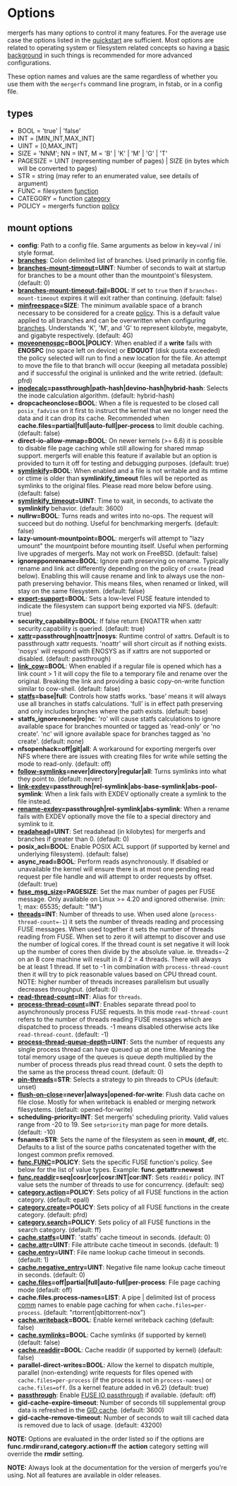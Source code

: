 # Options

mergerfs has many options to control it many features. For the average
use case the options listed in the [quickstart](../quickstart.md) are
sufficient. Most options are related to operating system or filesystem
related concepts so having a [basic
background](../intro_to_filesystems.md) in such things is recommended
for more advanced configurations.

These option names and values are the same regardless of whether you
use them with the `mergerfs` command line program, in fstab, or in a
config file.


## types

* BOOL = 'true' | 'false'
* INT = [MIN_INT,MAX_INT]
* UINT = [0,MAX_INT]
* SIZE = 'NNM'; NN = INT, M = 'B' | 'K' | 'M' | 'G' | 'T'
* PAGESIZE = UINT (representing number of pages) | SIZE (in bytes
  which will be converted to pages)
* STR = string (may refer to an enumerated value, see details of
  argument)
* FUNC = filesystem [function](functions_categories_policies.md)
* CATEGORY = function [category](functions_categories_policies.md)
* POLICY = mergerfs function [policy](functions_categories_policies.md)


## mount options

* **config**: Path to a config file. Same arguments as below in
  key=val / ini style format.
* **[branches](branches.md)**: Colon delimited list of branches. Used
  primarily in config file.
* **[branches-mount-timeout](branches-mount-timeout.md)=UINT**: Number
  of seconds to wait at startup for branches to be a mount other than
  the mountpoint's filesystem. (default: 0)
* **[branches-mount-timeout-fail](branches-mount-timeout.md#branches-mount-timeout-fail)=BOOL**:
  If set to `true` then if `branches-mount-timeout` expires it will
  exit rather than continuing. (default: false)
* **[minfreespace](minfreespace.md)=SIZE**: The minimum available
  space of a branch necessary to be considered for a create
  [policy](functions_categories_policies.md). This is a default value
  applied to all branches and can be overwritten when configuring
  [branches](branches.md). Understands 'K', 'M', and 'G' to represent
  kilobyte, megabyte, and gigabyte respectively. (default: 4G)
* **[moveonenospc](moveonenospc.md)=BOOL|POLICY**: When enabled if a
  **write** fails with **ENOSPC** (no space left on device) or
  **EDQUOT** (disk quota exceeded) the policy selected will run to
  find a new location for the file. An attempt to move the file to
  that branch will occur (keeping all metadata possible) and if
  successful the original is unlinked and the write retried. (default:
  pfrd)
* **[inodecalc](inodecalc.md)=passthrough|path-hash|devino-hash|hybrid-hash**:
  Selects the inode calculation algorithm. (default: hybrid-hash)
* **dropcacheonclose=BOOL**: When a file is requested to be closed
  call `posix_fadvise` on it first to instruct the kernel that we no
  longer need the data and it can drop its cache. Recommended when
  **cache.files=partial|full|auto-full|per-process** to limit double
  caching. (default: false)
* **direct-io-allow-mmap=BOOL**: On newer kernels (>= 6.6) it is
  possible to disable file page caching while still allowing for
  shared mmap support. mergerfs will enable this feature if available
  but an option is provided to turn it off for testing and debugging
  purposes. (default: true)
* **[symlinkify](symlinkify.md)=BOOL**: When enabled and a file is not
  writable and its mtime or ctime is older than **symlinkify_timeout**
  files will be reported as symlinks to the original files. Please
  read more below before using. (default: false)
* **[symlinkify_timeout](symlinkify.md)=UINT**: Time to wait, in
  seconds, to activate the **symlinkify** behavior. (default: 3600)
* **nullrw=BOOL**: Turns reads and writes into no-ops. The request
  will succeed but do nothing. Useful for benchmarking
  mergerfs. (default: false)
* **lazy-umount-mountpoint=BOOL**: mergerfs will attempt to "lazy
  umount" the mountpoint before mounting itself. Useful when
  performing live upgrades of mergerfs. May not work on
  FreeBSD. (default: false)
* **ignorepponrename=BOOL**: Ignore path preserving on
  rename. Typically rename and link act differently depending on the
  policy of `create` (read below). Enabling this will cause rename and
  link to always use the non-path preserving behavior. This means
  files, when renamed or linked, will stay on the same
  filesystem. (default: false)
* **[export-support](export-support.md)=BOOL**: Sets a low-level FUSE
  feature intended to indicate the filesystem can support being
  exported via NFS. (default: true)
* **security_capability=BOOL**: If false return ENOATTR when xattr
  security.capability is queried. (default: true)
* **[xattr](xattr.md)=passthrough|noattr|nosys**: Runtime control of
  xattrs. Default is to passthrough xattr requests. 'noattr' will
  short circuit as if nothing exists. 'nosys' will respond with ENOSYS
  as if xattrs are not supported or disabled. (default: passthrough)
* **[link_cow](link_cow.md)=BOOL**: When enabled if a regular file is
  opened which has a link count > 1 it will copy the file to a
  temporary file and rename over the original. Breaking the link and
  providing a basic copy-on-write function similar to
  cow-shell. (default: false)
* **[statfs](statfs.md)=base|full**: Controls how statfs works. 'base'
  means it will always use all branches in statfs calculations. 'full'
  is in effect path preserving and only includes branches where the
  path exists. (default: base)
* **statfs_ignore=none|ro|nc**: 'ro' will cause statfs calculations to
  ignore available space for branches mounted or tagged as 'read-only'
  or 'no create'. 'nc' will ignore available space for branches tagged
  as 'no create'. (default: none)
* **nfsopenhack=off|git|all**: A workaround for exporting mergerfs
  over NFS where there are issues with creating files for write while
  setting the mode to read-only. (default: off)
* **[follow-symlinks](follow-symlinks.md)=never|directory|regular|all**:
  Turns symlinks into what they point to. (default: never)
* **[link-exdev](link-exdev.md)=passthrough|rel-symlink|abs-base-symlink|abs-pool-symlink**:
  When a link fails with EXDEV optionally create a symlink to the file
  instead.
* **[rename-exdev](rename-exdev.md)=passthrough|rel-symlink|abs-symlink**:
  When a rename fails with EXDEV optionally move the file to a special
  directory and symlink to it.
* **[readahead](readahead.md)=UINT**: Set readahead (in kilobytes) for
  mergerfs and branches if greater than 0. (default: 0)
* **posix_acl=BOOL**: Enable POSIX ACL support (if supported by kernel
  and underlying filesystem). (default: false)
* **async_read=BOOL**: Perform reads asynchronously. If disabled or
  unavailable the kernel will ensure there is at most one pending read
  request per file handle and will attempt to order requests by
  offset. (default: true)
* **[fuse_msg_size](fuse_msg_size.md)=PAGESIZE**: Set the max number of
  pages per FUSE message. Only available on Linux >= 4.20 and ignored
  otherwise. (min: 1; max: 65535; default: "1M")
* **[threads](threads.md)=INT**: Number of threads to use. When used
  alone (`process-thread-count=-1`) it sets the number of threads
  reading and processing FUSE messages. When used together it sets the
  number of threads reading from FUSE. When set to zero it will
  attempt to discover and use the number of logical cores. If the
  thread count is set negative it will look up the number of cores
  then divide by the absolute value. ie. threads=-2 on an 8 core
  machine will result in 8 / 2 = 4 threads. There will always be at
  least 1 thread. If set to -1 in combination with
  `process-thread-count` then it will try to pick reasonable values
  based on CPU thread count. NOTE: higher number of threads increases
  parallelism but usually decreases throughput. (default: 0)
* **[read-thread-count](threads.md)=INT**: Alias for `threads`.
* **[process-thread-count](threads.md)=INT**: Enables separate thread
  pool to asynchronously process FUSE requests. In this mode
  `read-thread-count` refers to the number of threads reading FUSE
  messages which are dispatched to process threads. -1 means disabled
  otherwise acts like `read-thread-count`. (default: -1)
* **[process-thread-queue-depth](threads.md)=UINT**: Sets the number
  of requests any single process thread can have queued up at one
  time. Meaning the total memory usage of the queues is queue depth
  multiplied by the number of process threads plus read thread
  count. 0 sets the depth to the same as the process thread
  count. (default: 0)
* **[pin-threads](pin-threads.md)=STR**: Selects a strategy to pin
  threads to CPUs (default: unset)
* **[flush-on-close](flush-on-close.md)=never|always|opened-for-write**:
  Flush data cache on file close. Mostly for when writeback is enabled
  or merging network filesystems. (default: opened-for-write)
* **scheduling-priority=INT**: Set mergerfs' scheduling
  priority. Valid values range from -20 to 19. See `setpriority` man
  page for more details. (default: -10)
* **fsname=STR**: Sets the name of the filesystem as seen in
  **mount**, **df**, etc. Defaults to a list of the source paths
  concatenated together with the longest common prefix removed.
* **[func.FUNC](functions_categories_policies.md)=POLICY**: Sets the
  specific FUSE function's policy. See below for the list of value
  types. Example: **func.getattr=newest**
* **[func.readdir](func_readdir.md)=seq|cosr|cor|cosr:INT|cor:INT**: Sets `readdir`
  policy. INT value sets the number of threads to use for
  concurrency. (default: seq)
* **[category.action](functions_categories_policies.md)=POLICY**: Sets
  policy of all FUSE functions in the action category. (default:
  epall)
* **[category.create](functions_categories_policies.md)=POLICY**: Sets
  policy of all FUSE functions in the create category. (default:
  pfrd)
* **[category.search](functions_categories_policies.md)=POLICY**: Sets
  policy of all FUSE functions in the search category. (default: ff)
* **[cache.statfs](cache.md#cachestatfs)=UINT**: 'statfs' cache
  timeout in seconds. (default: 0)
* **[cache.attr](cache.md#cacheattr)=UINT**: File attribute cache
  timeout in seconds. (default: 1)
* **[cache.entry](cache.md#cacheentry)=UINT**: File name lookup cache
  timeout in seconds. (default: 1)
* **[cache.negative_entry](cache.md#cachenegative_entry)=UINT**:
  Negative file name lookup cache timeout in seconds. (default: 0)
* **[cache.files](cache.md#cachefiles)=off|partial|full|auto-full|per-process**:
  File page caching mode (default: off)
* **cache.files.process-names=LIST**: A pipe | delimited list of
  process [comm](https://man7.org/linux/man-pages/man5/proc.5.html)
  names to enable page caching for when
  `cache.files=per-process`. (default: "rtorrent|qbittorrent-nox")
* **[cache.writeback](cache.md#cachewriteback)=BOOL**: Enable kernel
  writeback caching (default: false)
* **[cache.symlinks](cache.md#cachesymlinks)=BOOL**: Cache symlinks (if
  supported by kernel) (default: false)
* **[cache.readdir](cache.md#cachereaddir)=BOOL**: Cache readdir (if
  supported by kernel) (default: false)
* **parallel-direct-writes=BOOL**: Allow the kernel to dispatch
  multiple, parallel (non-extending) write requests for files opened
  with `cache.files=per-process` (if the process is not in
  `process-names`) or `cache.files=off`. (Is a kernel feature added in
  v6.2) (default: true)
* **[passthrough](passthrough.md)**: Enable [FUSE IO
  passthrough](https://kernelnewbies.org/Linux_6.9#Faster_FUSE_I.2FO)
  if available. (default: off)
* **gid-cache-expire-timeout**: Number of seconds till supplemental
  group data is refreshed in the [GID
  cache](../known_issues_bugs.md#supplemental-user-groups). (default:
  3600)
* **gid-cache-remove-timeout**: Number of seconds to wait till cached
  data is removed due to lack of usage. (default: 43200)

**NOTE:** Options are evaluated in the order listed so if the options
are **func.rmdir=rand,category.action=ff** the **action** category
setting will override the **rmdir** setting.

**NOTE:** Always look at the documentation for the version of mergerfs
you're using. Not all features are available in older releases.
